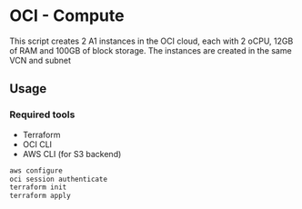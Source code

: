 # OCI - Compute

This script creates 2 A1 instances in the OCI cloud, each with 2 oCPU, 12GB of RAM and 100GB of block storage. The instances are created in the same VCN and subnet

## Usage

### Required tools
- Terraform
- OCI CLI
- AWS CLI (for S3 backend)

```bash
aws configure
oci session authenticate
terraform init
terraform apply
```